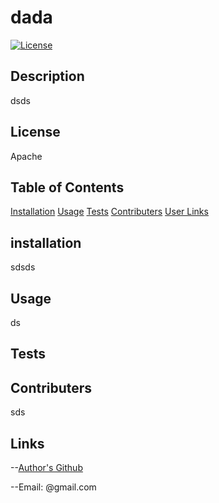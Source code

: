 # dada

  [![License](https://img.shields.io/badge/License-Apache_2.0-blue.svg)](https://opensource.org/licenses/Apache-2.0)

  ## Description 
  dsds

  ## License 
  Apache

  ## Table of Contents 
  [Installation](#installation)
  [Usage](#usage)
  [Tests](#tests)
  [Contributers](#contributing)
  [User Links](#Links)

  ## installation 
  sdsds

  ## Usage
  ds


  ## Tests 
  

  ## Contributers
  sds

  ## Links 
  --[Author's Github](https://github.com/ds) 

 --Email: @gmail.com
